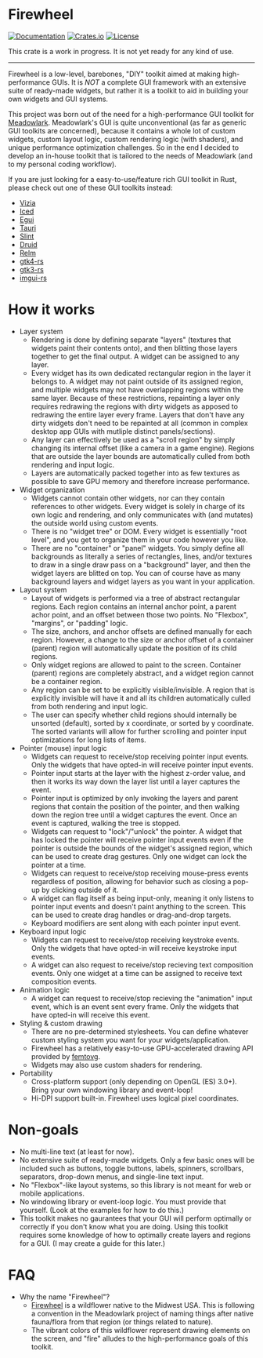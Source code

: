 # Firewheel
[![Documentation](https://docs.rs/firewheel/badge.svg)][documentation]
[![Crates.io](https://img.shields.io/crates/v/firewheel.svg)](https://crates.io/crates/firewheel)
[![License](https://img.shields.io/crates/l/firewheel.svg)](https://github.com/MeadowlarkDAW/firewheel/blob/main/LICENSE)

This crate is a work in progress. It is not yet ready for any kind of use.

---

Firewheel is a low-level, barebones, "DIY" toolkit aimed at making high-performance GUIs. It is *NOT* a complete GUI framework with an extensive suite of ready-made widgets, but rather it is a toolkit to aid in building your own widgets and GUI systems.

This project was born out of the need for a high-performance GUI toolkit for [Meadowlark](https://github.com/MeadowlarkDAW/Meadowlark). Meadowlark's GUI is quite unconventional (as far as generic GUI toolkits are concerned), because it contains a whole lot of custom widgets, custom layout logic, custom rendering logic (with shaders), and unique performance optimization challenges. So in the end I decided to develop an in-house toolkit that is tailored to the needs of Meadowlark (and to my personal coding workflow).

If you are just looking for a easy-to-use/feature rich GUI toolkit in Rust, please check out one of these GUI toolkits instead:
* [Vizia](https://github.com/vizia/vizia)
* [Iced](https://github.com/iced-rs/iced)
* [Egui](https://github.com/emilk/egui)
* [Tauri](https://github.com/tauri-apps/tauri)
* [Slint](https://github.com/slint-ui/slint)
* [Druid](https://github.com/linebender/druid)
* [Relm](https://github.com/antoyo/relm)
* [gtk4-rs](https://github.com/gtk-rs/gtk4-rs)
* [gtk3-rs](https://github.com/gtk-rs/gtk3-rs)
* [imgui-rs](https://github.com/imgui-rs/imgui-rs)

# How it works

* Layer system
    * Rendering is done by defining separate "layers" (textures that widgets paint their contents onto), and then blitting those layers together to get the final output. A widget can be assigned to any layer.
    * Every widget has its own dedicated rectangular region in the layer it belongs to. A widget may not paint outside of its assigned region, and multiple widgets may not have overlapping regions within the same layer. Because of these restrictions, repainting a layer only requires redrawing the regions with dirty widgets as apposed to redrawing the entire layer every frame. Layers that don't have any dirty widgets don't need to be repainted at all (common in complex desktop app GUIs with mutliple distinct panels/sections).
    * Any layer can effectively be used as a "scroll region" by simply changing its internal offset (like a camera in a game engine). Regions that are outside the layer bounds are automatically culled from both rendering and input logic.
    * Layers are automatically packed together into as few textures as possible to save GPU memory and therefore increase performance.
* Widget organization
    * Widgets cannot contain other widgets, nor can they contain references to other widgets. Every widget is solely in charge of its own logic and rendering, and only communicates with (and mutates) the outside world using custom events.
    * There is no "widget tree" or DOM. Every widget is essentially "root level", and you get to organize them in your code however you like.
    * There are no "container" or "panel" widgets. You simply define all backgrounds as literally a series of rectangles, lines, and/or textures to draw in a single draw pass on a "background" layer, and then the widget layers are blitted on top. You can of course have as many background layers and widget layers as you want in your application.
* Layout system
    * Layout of widgets is performed via a tree of abstract rectangular regions. Each region contains an internal anchor point, a parent achor point, and an offset between those two points. No "Flexbox", "margins", or "padding" logic.
    * The size, anchors, and anchor offsets are defined manually for each region. However, a change to the size or anchor offset of a container (parent) region will automatically update the position of its child regions.
    * Only widget regions are allowed to paint to the screen. Container (parent) regions are completely abstract, and a widget region cannot be a container region.
    * Any region can be set to be explicitly visible/invisible. A region that is explicitly invisible will have it and all its children automatically culled from both rendering and input logic.
    * The user can specify whether child regions should internally be unsorted (default), sorted by x coordinate, or sorted by y coordinate. The sorted variants will allow for further scrolling and pointer input optimizations for long lists of items.
* Pointer (mouse) input logic
    * Widgets can request to receive/stop receiving pointer input events. Only the widgets that have opted-in will receive pointer input events.
    * Pointer input starts at the layer with the highest z-order value, and then it works its way down the layer list until a layer captures the event.
    * Pointer input is optimized by only invoking the layers and parent regions that contain the position of the pointer, and then walking down the region tree until a widget captures the event. Once an event is captured, walking the tree is stopped.
    * Widgets can request to "lock"/"unlock" the pointer. A widget that has locked the pointer will receive pointer input events even if the pointer is outside the bounds of the widget's assigned region, which can be used to create drag gestures. Only one widget can lock the pointer at a time.
    * Widgets can request to receive/stop receiving mouse-press events regardless of position, allowing for behavior such as closing a pop-up by clicking outside of it.
    * A widget can flag itself as being input-only, meaning it only listens to pointer input events and doesn't paint anything to the screen. This can be used to create drag handles or drag-and-drop targets.
    * Keyboard modifiers are sent along with each pointer input event.
* Keyboard input logic
    * Widgets can request to receive/stop receiving keystroke events. Only the widgets that have opted-in will receive keystroke input events.
    * A widget can also request to receive/stop recieving text composition events. Only one widget at a time can be assigned to receive text composition events.
* Animation logic
    * A widget can request to receive/stop recieving the "animation" input event, which is an event sent every frame. Only the widgets that have opted-in will receive this event.
* Styling & custom drawing
    * There are no pre-determined stylesheets. You can define whatever custom styling system you want for your widgets/application.
    * Firewheel has a relatively easy-to-use GPU-accelerated drawing API provided by [femtovg](https://github.com/femtovg/femtovg).
    * Widgets may also use custom shaders for rendering.
* Portability
    * Cross-platform support (only depending on OpenGL (ES) 3.0+). Bring your own windowing library and event-loop!
    * Hi-DPI support built-in. Firewheel uses logical pixel coordinates.

# Non-goals
* No multi-line text (at least for now).
* No extensive suite of ready-made widgets. Only a few basic ones will be included such as buttons, toggle buttons, labels, spinners, scrollbars, separators, drop-down menus, and single-line text input.
* No "Flexbox"-like layout systems, so this library is not meant for web or mobile applications.
* No windowing library or event-loop logic. You must provide that yourself. (Look at the examples for how to do this.)
* This toolkit makes no gaurantees that your GUI will perform optimally or correctly if you don't know what you are doing. Using this toolkit requires some knowledge of how to optimally create layers and regions for a GUI. (I may create a guide for this later.)

# FAQ

* Why the name "Firewheel"?
    * [Firewheel](https://en.wikipedia.org/wiki/Gaillardia_pulchella) is a wildflower native to the Midwest USA. This is following a convention in the Meadowlark project of naming things after native fauna/flora from that region (or things related to nature).
    * The vibrant colors of this wildflower represent drawing elements on the screen, and "fire" alludes to the high-performance goals of this toolkit.

[documentation]: https://docs.rs/firewheel/
